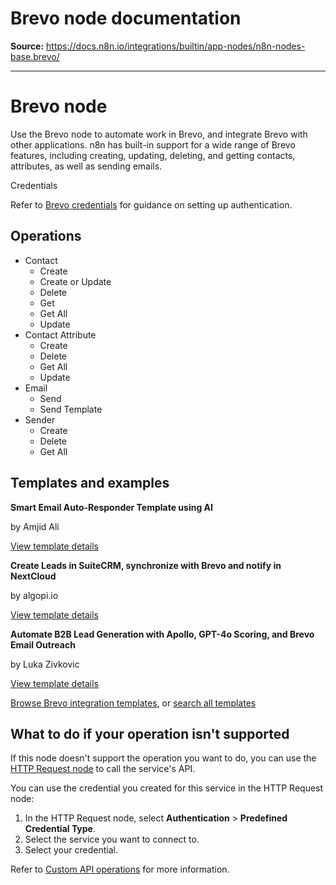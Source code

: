 # Brevo node documentation

**Source:** https://docs.n8n.io/integrations/builtin/app-nodes/n8n-nodes-base.brevo/

---

# Brevo node

Use the Brevo node to automate work in Brevo, and integrate Brevo with other applications. n8n has built-in support for a wide range of Brevo features, including creating, updating, deleting, and getting contacts, attributes, as well as sending emails.

Credentials

Refer to [Brevo credentials](../../credentials/brevo/) for guidance on setting up authentication.

## Operations

- Contact
  - Create
  - Create or Update
  - Delete
  - Get
  - Get All
  - Update
- Contact Attribute
  - Create
  - Delete
  - Get All
  - Update
- Email
  - Send
  - Send Template
- Sender
  - Create
  - Delete
  - Get All

## Templates and examples

**Smart Email Auto-Responder Template using AI**

by Amjid Ali

[View template details](https://n8n.io/workflows/3277-smart-email-auto-responder-template-using-ai/)

**Create Leads in SuiteCRM, synchronize with Brevo and notify in NextCloud**

by algopi.io

[View template details](https://n8n.io/workflows/2291-create-leads-in-suitecrm-synchronize-with-brevo-and-notify-in-nextcloud/)

**Automate B2B Lead Generation with Apollo, GPT-4o Scoring, and Brevo Email Outreach**

by Luka Zivkovic

[View template details](https://n8n.io/workflows/4539-automate-b2b-lead-generation-with-apollo-gpt-4o-scoring-and-brevo-email-outreach/)

[Browse Brevo integration templates](https://n8n.io/integrations/brevo/), or [search all templates](https://n8n.io/workflows/)

## What to do if your operation isn't supported

If this node doesn't support the operation you want to do, you can use the [HTTP Request node](../../core-nodes/n8n-nodes-base.httprequest/) to call the service's API.

You can use the credential you created for this service in the HTTP Request node:

1. In the HTTP Request node, select **Authentication** > **Predefined Credential Type**.
2. Select the service you want to connect to.
3. Select your credential.

Refer to [Custom API operations](../../../custom-operations/) for more information.
